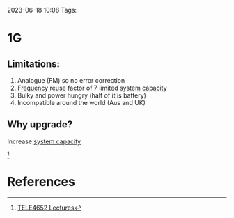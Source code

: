 2023-06-18 10:08
Tags:
# 1G
## Limitations:
1. Analogue (FM) so no error correction
2. [Frequency reuse](frequency%20reuse.md) factor of 7 limited [system capacity](system%20capacity.md)
3. Bulky and power hungry (half of it is battery)
4. Incompatible around the world (Aus and UK)

## Why upgrade?
Increase [system capacity](system%20capacity.md)

[^1]
# References
[^1]: [TELE4652 Lectures](TELE4652%20Lectures.md)